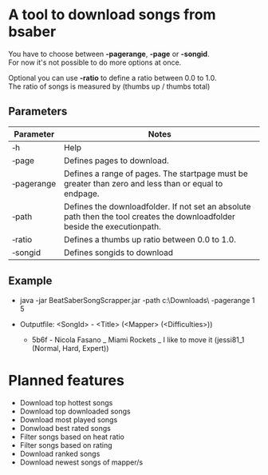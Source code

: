 # A tool to download songs from bsaber
You have to choose between **-pagerange**, **-page** or **-songid**.  
For now it's not possible to do more options at once.

Optional you can use **-ratio** to define a ratio between 0.0 to 1.0.<br>
The ratio of songs is measured by (thumbs up / thumbs total)

## Parameters
| Parameter | Notes |
| - | - |
| &#8209;h | Help |
| &#8209;page | Defines pages to download. |
| &#8209;pagerange | Defines a range of pages. The startpage must be greater than zero and less than or equal to endpage. |
| &#8209;path | Defines the downloadfolder. If not set an absolute path then the tool creates the downloadfolder beside the executionpath. |
| &#8209;ratio | Defines a thumbs up ratio between 0.0 to 1.0. |  
| &#8209;songid | Defines songids to download |

## Example
* java -jar BeatSaberSongScrapper.jar -path c:\Downloads\ -pagerange 1 5

* Outputfile: &lt;SongId&gt; - &lt;Title&gt; (&lt;Mapper&gt; (&lt;Difficulties&gt;))
  + 5b6f - Nicola Fasano _ Miami Rockets _ I like to move it (jessi81_1 (Normal, Hard, Expert))

# Planned features
* Download top hottest songs
* Download top downloaded songs
* Download most played songs
* Donwload best rated songs
* Filter songs based on heat ratio
* Filter songs based on rating
* Download ranked songs
* Download newest songs of mapper/s



